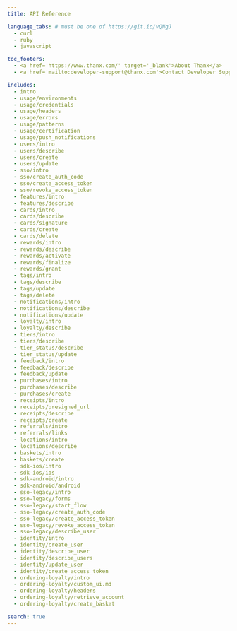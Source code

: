 ```yaml
---
title: API Reference

language_tabs: # must be one of https://git.io/vQNgJ
  - curl
  - ruby
  - javascript

toc_footers:
  - <a href='https://www.thanx.com/' target='_blank'>About Thanx</a>
  - <a href='mailto:developer-support@thanx.com'>Contact Developer Support</a>

includes:
  - intro
  - usage/environments
  - usage/credentials
  - usage/headers
  - usage/errors
  - usage/patterns
  - usage/certification
  - usage/push_notifications
  - users/intro
  - users/describe
  - users/create
  - users/update
  - sso/intro
  - sso/create_auth_code
  - sso/create_access_token
  - sso/revoke_access_token
  - features/intro
  - features/describe
  - cards/intro
  - cards/describe
  - cards/signature
  - cards/create
  - cards/delete
  - rewards/intro
  - rewards/describe
  - rewards/activate
  - rewards/finalize
  - rewards/grant
  - tags/intro
  - tags/describe
  - tags/update
  - tags/delete
  - notifications/intro
  - notifications/describe
  - notifications/update
  - loyalty/intro
  - loyalty/describe
  - tiers/intro
  - tiers/describe
  - tier_status/describe
  - tier_status/update
  - feedback/intro
  - feedback/describe
  - feedback/update
  - purchases/intro
  - purchases/describe
  - purchases/create
  - receipts/intro
  - receipts/presigned_url
  - receipts/describe
  - receipts/create
  - referrals/intro
  - referrals/links
  - locations/intro
  - locations/describe
  - baskets/intro
  - baskets/create
  - sdk-ios/intro
  - sdk-ios/ios
  - sdk-android/intro
  - sdk-android/android
  - sso-legacy/intro
  - sso-legacy/forms
  - sso-legacy/start_flow
  - sso-legacy/create_auth_code
  - sso-legacy/create_access_token
  - sso-legacy/revoke_access_token
  - sso-legacy/describe_user
  - identity/intro
  - identity/create_user
  - identity/describe_user
  - identity/describe_users
  - identity/update_user
  - identity/create_access_token
  - ordering-loyalty/intro
  - ordering-loyalty/custom_ui.md
  - ordering-loyalty/headers
  - ordering-loyalty/retrieve_account
  - ordering-loyalty/create_basket

search: true
---
```

